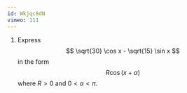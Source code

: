 ```yaml
---
id: Wkjqc8dN
vimeo: 111
---
```


 1. Express
    $$
    \sqrt{30} \cos x - \sqrt{15} \sin x
    $$
    in the form
    $$
    R \cos (x + \alpha)
    $$
    where $R > 0$ and $0 < \alpha < \pi.$